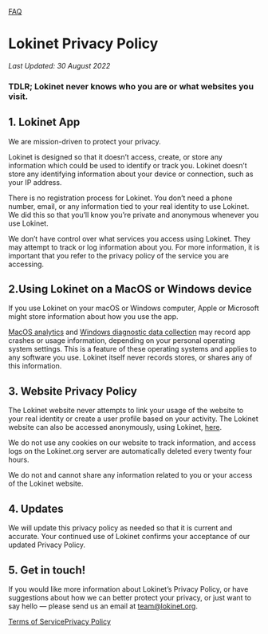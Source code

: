 [](https://lokinet.org/)

[FAQ](https://lokinet.org/faq)

Lokinet Privacy Policy
======================

_Last Updated: 30 August 2022_

### TDLR; Lokinet never knows who you are or what websites you visit.

  

1\. Lokinet App
---------------

We are mission-driven to protect your privacy.

Lokinet is designed so that it doesn’t access, create, or store any information which could be used to identify or track you. Lokinet doesn’t store any identifying information about your device or connection, such as your IP address.

There is no registration process for Lokinet. You don’t need a phone number, email, or any information tied to your real identity to use Lokinet. We did this so that you’ll know you’re private and anonymous whenever you use Lokinet.

We don’t have control over what services you access using Lokinet. They may attempt to track or log information about you. For more information, it is important that you refer to the privacy policy of the service you are accessing.

2.Using Lokinet on a MacOS or Windows device
--------------------------------------------

If you use Lokinet on your macOS or Windows computer, Apple or Microsoft might store information about how you use the app.

[MacOS analytics](https://support.apple.com/en-au/guide/mac-help/mh27990/mac) and [Windows diagnostic data collection](https://docs.microsoft.com/en-au/windows/privacy/windows-diagnostic-data) may record app crashes or usage information, depending on your personal operating system settings. This is a feature of these operating systems and applies to any software you use. Lokinet itself never records stores, or shares any of this information.

3\. Website Privacy Policy
--------------------------

The Lokinet website never attempts to link your usage of the website to your real identity or create a user profile based on your activity. The Lokinet website can also be accessed anonymously, using Lokinet, [here](http://inqomcym4rhouwhxhnwcczj3j8ykb4ehxkh3yfqtpjybatdettuo.loki/).

We do not use any cookies on our website to track information, and access logs on the Lokinet.org server are automatically deleted every twenty four hours.

We do not and cannot share any information related to you or your access of the Lokinet website.

4\. Updates
-----------

We will update this privacy policy as needed so that it is current and accurate. Your continued use of Lokinet confirms your acceptance of our updated Privacy Policy.

5\. Get in touch!
-----------------

If you would like more information about Lokinet’s Privacy Policy, or have suggestions about how we can better protect your privacy, or just want to say hello — please send us an email at [team@lokinet.org](mailto:team@lokinet.org).

[](https://lokinet.org/)

[Terms of Service](https://lokinet.org/terms-of-service)[Privacy Policy](https://lokinet.org/privacy-policy)[](https://twitter.com/Lokinet_org)[](https://t.me/Oxen_Community)